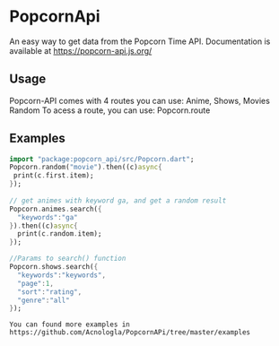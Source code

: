 # PopcornApi

An easy way to get data from the Popcorn Time API.
Documentation is available at https://popcorn-api.js.org/

## Usage

Popcorn-API comes with 4 routes you can use: Anime, Shows, Movies Random
To acess a route, you can use: Popcorn.route

## Examples

```dart
import "package:popcorn_api/src/Popcorn.dart";
Popcorn.random("movie").then((c)async{
 print(c.first.item);
});
  
// get animes with keyword ga, and get a random result
Popcorn.animes.search({
  "keywords":"ga"
}).then((c)async{
  print(c.random.item);
});

//Params to search() function
Popcorn.shows.search({
  "keywords":"keywords",
  "page":1,
  "sort":"rating",
  "genre":"all"
});
```

`You can found more examples in https://github.com/Acnologla/PopcornAPi/tree/master/examples`
